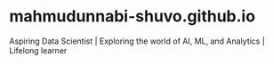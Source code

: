 # mahmudunnabi-shuvo.github.io
Aspiring Data Scientist | Exploring the world of AI, ML, and Analytics | Lifelong learner
